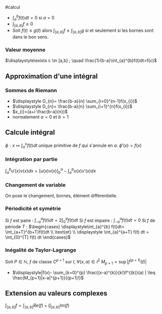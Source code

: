 #calcul
- $\displaystyle\int_{a}^{b}f(t)dt = 0$  si $a=0$ 
- $\displaystyle\int_{[a,b]} f \geq 0$ 
- Soit $f(t)\leq g(t)$ alors $\displaystyle \int_{[a,b]}f \leq \int_{[a,b]} g$  si et seulement si les bornes sont dans le bon sens. 
### Valeur moyenne 
$\displaystyle\exists c \in [a,b] ; \quad \frac{1}{b-a}\int_{a}^{b}f(t)dt=f(c)$  

## Approximation d'une intégral
### Sommes de Riemann 
- $\displaystyle G_{n}= \frac{b-a}{n} \sum_{i=0}^{n-1}f(x_{i})$ 
- $\displaystyle D_{n}= \frac{b-a}{n} \sum_{i=1}^{n}f(x_{i})$
- $x_{i}=(a+i \frac{b-a}{n})$ 
- normalement $a=0$  et  $b=1$ 

## Calcule intégral 
$\displaystyle\phi : x \longmapsto \int_{a}^{x}f(t)dt$ unique primitive de $f$ qui s'annule en $a$.
$\phi'(x)=f(x)$
### Intégration par partie
$\displaystyle \int_{a}^{b} u'(x)v(x)dx= \Big[ u(x)v(x) \Big]_{b}^{a} - \int_{a }^{b} u(x)v'(x)dx$
### Changement de variable
On pose le changement, bornes, élément différentielle. 
### Périodicité et symétrie 
Si $f$ est paire :  $\displaystyle\int_{-a}^{a}f(t)dt = 2 \int_{0}^{a}f(t)dt$ 
Si $f$ est impaire : $\displaystyle\int_{-a}^{a}f(t)dt=0$ 
Si $f$ de période $T$ : $\begin{cases} \displaystyle\int_{a}^{b} f(t)dt= \int_{a+T}^{b+T}f(t)dt \\  \text{et} \\ \displaystyle \int_{a}^{a+T} f(t) dt = \int_{0}^{T} f(t) dt \end{cases}$ 	
### Inégalité de Taylor-Lagrange 
Soit $P \in \mathbb{N}$, $f$ de classe $C^{p+1}$ sur $I$, $\forall (x,a) \in I^{2}$ 
$M_{p+1}=\sup|f^{(p+1)}(t)|$ 
- $\displaystyle|f(x)- \sum_{k=0}^{p} \frac{(x-a)^{k}}{k!}f^{(k)}(a) | \leq \frac{M_{p+1}|x-a|^{p+1}}{(p+1)!}$ 

## Extension au valeurs complexes
$\displaystyle \int_{[a,b]} f =\int_{[a,b]} Re(f)+ i \int_{[a,b]} Im(f)$ 
